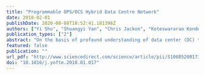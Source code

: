 ```yaml
---
title: "Programmable OPS/OCS Hybrid Data Centre Network"
date: 2018-02-01
publishDate: 2020-08-08T18:52:41.181398Z
authors: ["Yi Shu", "Shuangyi Yan", "Chris Jackon", "Koteswararao Kondepu", "Emilio H. Salas", "Yan Yan", "Reza Nejabati", "Dimitra Simeonidou"]
publication_types: ["2"]
abstract: "On the basis of profound understanding of data center (DC) traffic demands and optical switching technologies, we present a hybrid optical network design for future data center network (DCN). Such design integrates optical circuit switching (OCS) and optical packet switching (OPS) schemes via hybrid Top-of-the-Rack (ToR) switches which provide flexible function-switchover between different traffic patterns in the DCN. Simulations of network behaviors under such DC traffic loads indicate that the proposed OPS/OCS DCN can effectively improve the network performance. Moreover, via a preliminary analysis of OCS and OPS network configurations, the construction of hybrid DCN is also proved as the most cost- and energy-efficient way for DCN upgrading while offering a promised quality of service. An experimental demonstration shows a complete implementation of data center virtualization in the proposed hybrid data center network."
featured: false
publication: ""
url_pdf: "http://www.sciencedirect.com/science/article/pii/S1068520017303553"
doi: "10.1016/j.yofte.2018.01.017"
---
```


